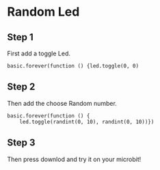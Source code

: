 # Random Led

## Step 1

First add a toggle Led.

```blocks
basic.forever(function () {led.toggle(0, 0)
```
## Step 2

Then add the choose Random number.

```blocks
basic.forever(function () {
    led.toggle(randint(0, 10), randint(0, 10))})
```
## Step 3

Then press downlod and try it on your microbit!

<script src="https://makecode.com/gh-pages-embed.js"></script><script>makeCodeRender("{{ site.makecode.home_url }}", "{{ site.github.owner_name }}/{{ site.github.repository_name }}");</script>
